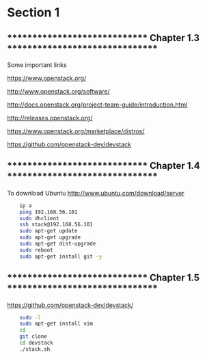Section 1
=========

**************************** Chapter 1.3 ******************************
---------

Some important links

https://www.openstack.org/

http://www.openstack.org/software/

http://docs.openstack.org/project-team-guide/introduction.html

http://releases.openstack.org/

https://www.openstack.org/marketplace/distros/

https://github.com/openstack-dev/devstack


**************************** Chapter 1.4 ******************************
---------

To download Ubuntu 
http://www.ubuntu.com/download/server

```bash
    ip a 
    ping 192.168.56.101
    sudo dhclient
    ssh stack@192.168.56.101
    sudo apt-get update
    sudo apt-get upgrade
    sudo apt-get dist-upgrade
    sudo reboot
    sudo apt-get install git -y
```

**************************** Chapter 1.5 ******************************
---------

https://github.com/openstack-dev/devstack/

```bash
    sudo -l
    sudo apt-get install vim
    cd
    git clone 
    cd devstack
    ./stack.sh
```